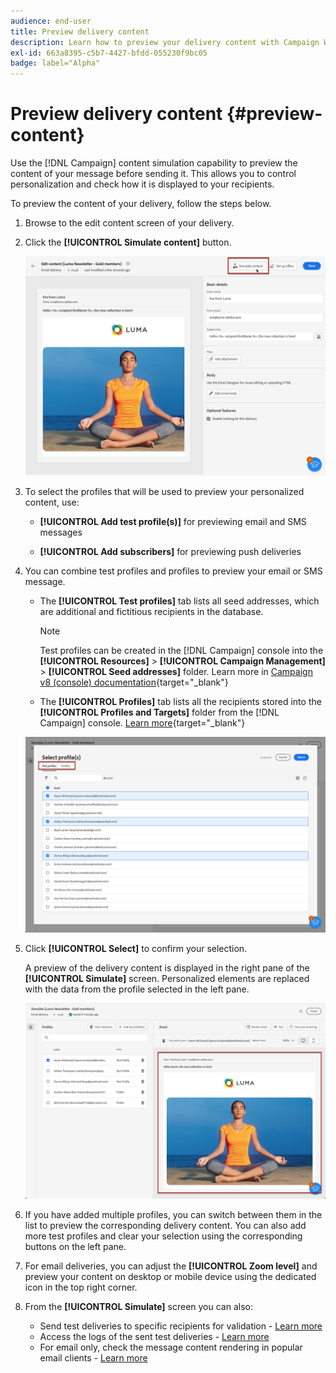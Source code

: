 ```yaml
---
audience: end-user
title: Preview delivery content
description: Learn how to preview your delivery content with Campaign Web UI
exl-id: 663a8395-c5b7-4427-bfdd-055230f9bc05
badge: label="Alpha" 
---
```


# Preview delivery content {#preview-content} 

Use the [!DNL Campaign] content simulation capability to preview the content of your message before sending it. This allows you to control personalization and check how it is displayed to your recipients.

To preview the content of your delivery, follow the steps below.

1. Browse to the edit content screen of your delivery.

    <!--email [Edit content](../content/edit-content.md) screen or to the [Email Designer](../content/get-started-email-designer.md).-->

1. Click the **[!UICONTROL Simulate content]** button.

    ![](assets/simulate-button.png)

1. To select the profiles that will be used to preview your personalized content, use:

    * **[!UICONTROL Add test profile(s)]** for previewing email and SMS messages

    * **[!UICONTROL Add subscribers]** for previewing push deliveries

1. You can combine test profiles and profiles to preview your email or SMS message. 

    * The **[!UICONTROL Test profiles]** tab lists all seed addresses, which are additional and fictitious recipients in the database.
    
        >[!NOTE]
        >
        >Test profiles can be created in the [!DNL Campaign] console into the **[!UICONTROL Resources]** > **[!UICONTROL Campaign Management]** > **[!UICONTROL Seed addresses]** folder. Learn more in [Campaign v8 (console) documentation](https://experienceleague.adobe.com/docs/campaign/campaign-v8/audience/add-profiles/test-profiles.html){target="_blank"}

    * The **[!UICONTROL Profiles]** tab lists all the recipients stored into the **[!UICONTROL Profiles and Targets]** folder from the [!DNL Campaign] console. [Learn more](https://experienceleague.adobe.com/docs/campaign/campaign-v8/audience/view-profiles.html){target="_blank"}

    ![](assets/simulate-select-profiles.png)

1. Click **[!UICONTROL Select]** to confirm your selection.

    A preview of the delivery content is displayed in the right pane of the **[!UICONTROL Simulate]** screen. Personalized elements are replaced with the data from the profile selected in the left pane.

    ![](assets/simulate-preview.png)

1. If you have added multiple profiles, you can switch between them in the list to preview the corresponding delivery content. You can also add more test profiles and clear your selection using the corresponding buttons on the left pane.

1. For email deliveries, you can adjust the **[!UICONTROL Zoom level]** and preview your content on desktop or mobile device using the dedicated icon in the top right corner.

1. From the **[!UICONTROL Simulate]** screen you can also:
    * Send test deliveries to specific recipients for validation - [Learn more](proofs.md)
    * Access the logs of the sent test deliveries - [Learn more](proofs.md#access-proofs)
    * For email only, check the message content rendering in popular email clients - [Learn more](email-rendering.md)



